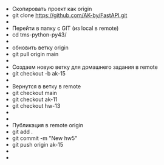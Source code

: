 * Скопировать проект как origin
* git clone https://github.com/AK-by/FastAPI.git
* 
* Перейти в папку с GIT (из local в remote)
* cd tms-python-py43/
* 
* обновить ветку origin
* git pull origin main
* 
* Создаем новую ветку для домашнего задания в remote
* git checkout -b ak-15
* 
* Вернутся в ветку в remote
* git checkout main
* git checkout ak-11
* git checkout hw-13
* 
* 
* Публикация в remote origin
* git add .
* git commit -m "New hw5"
* git push origin ak-15
* 
* 
